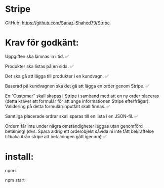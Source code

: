 # Stripe

GitHub: https://github.com/Sanaz-Shahed79/Stripe


# Krav för godkänt:

Uppgiften ska lämnas in i tid. ✅

Produkter ska listas på en sida. ✅

Det ska gå att lägga till produkter i en kundvagn. ✅

Baserad på kundvagnen ska det gå att lägga en order genom Stripe. ✅

En ”Customer" skall skapas i Stripe i samband med att en ny order placeras (detta kräver ett formulär för att ange informationen Stripe efterfrågar). Validering på detta formulär/inputfält skall finnas. ✅

Samtliga placerade ordrar skall sparas till en lista i en JSON-fil. ✅

Ordern får inte under några omständigheter läggas utan genomförd betalning! (dvs. Spara aldrig ett orderobjekt såvida ni inte fått bekräftelse tillbaka ifrån stripe att betalningen gått igenom) ✅



# install:

npm i

npm start

